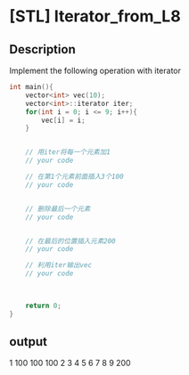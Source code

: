 # [STL] Iterator_from_L8

## Description
Implement the following operation with iterator
```C++
int main(){
    vector<int> vec(10);
    vector<int>::iterator iter;
    for(int i = 0; i <= 9; i++){
        vec[i] = i;
    }


    // 用iter将每一个元素加1
    // your code

    // 在第1个元素前面插入3个100
    // your code


    // 删除最后一个元素
    // your code


    // 在最后的位置插入元素200 
    // your code

    // 利用iter输出vec
    // your code
    


    return 0;
}

```

## output
1 100 100 100 2 3 4 5 6 7 8 9 200 